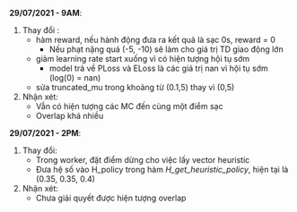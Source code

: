 **29/07/2021 - 9AM**: 
1. Thay đổi :
   - hàm reward, nếu hành động đưa ra kết quả là sạc 0s, reward = 0
     + Nếu phạt nặng quá (-5, -10) sẽ làm cho giá trị TD giao động lớn
   - giảm learning rate start xuống vì có hiện tượng hội tụ sớm
     + model trả về PLoss và ELoss là các giá trị nan vì hội tụ sớm (log(0) = nan)
   - sửa truncated_mu trong khoảng từ (0.1,5) thay vì (0,5)
2. Nhận xét:
   - Vẫn có hiện tượng các MC đến cùng một điểm sạc
   - Overlap khá nhiều

**29/07/2021 - 2PM**:
1. Thay đổi:
   - Trong worker, đặt điểm dừng cho việc lấy vector heuristic
   - Đưa hệ số vào H_policy trong hàm *H_get_heuristic_policy*, hiện tại là (0.35, 0.35, 0.4)
2. Nhận xét:
   - Chưa giải quyết được hiện tượng overlap